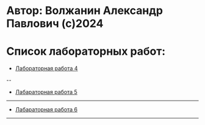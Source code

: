 # Автор: Волжанин Александр Павлович (с)2024

# Список лабораторных работ:


- [Лабораторная работа 4](https://github.com/m4deme1ns4ne/COMPUTER_PRACTICE/tree/main/Лабораторная%20работа%204)

--

- [Лабараторная работа 5](https://github.com/m4deme1ns4ne/COMPUTER_PRACTICE-3-SEM/tree/main/Лабараторная%20работа%205)

---

- [Лабараторная работа 6](https://github.com/m4deme1ns4ne/COMPUTER_PRACTICE-3-SEM/tree/main/Лабораторная%20работа%206)

---
